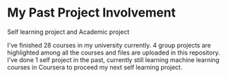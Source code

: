 # My Past Project Involvement
Self learning project and Academic project

I've finished 28 courses in my university currently. 4 group projects are highlighted among all the courses and files are uploaded in this repository. I've done 1 self project in the past, currently still learning machine learning courses in Coursera to proceed my next self learning project.
